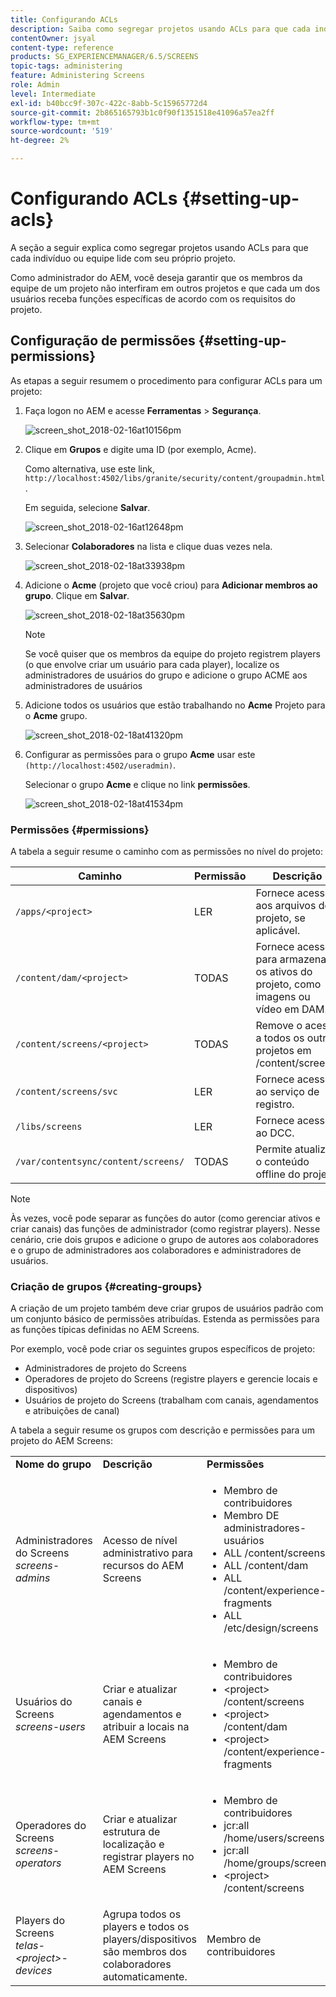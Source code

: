 ```yaml
---
title: Configurando ACLs
description: Saiba como segregar projetos usando ACLs para que cada indivíduo ou equipe lide com seu próprio projeto.
contentOwner: jsyal
content-type: reference
products: SG_EXPERIENCEMANAGER/6.5/SCREENS
topic-tags: administering
feature: Administering Screens
role: Admin
level: Intermediate
exl-id: b40bcc9f-307c-422c-8abb-5c15965772d4
source-git-commit: 2b865165793b1c0f90f1351518e41096a57ea2ff
workflow-type: tm+mt
source-wordcount: '519'
ht-degree: 2%

---
```


# Configurando ACLs {#setting-up-acls}

A seção a seguir explica como segregar projetos usando ACLs para que cada indivíduo ou equipe lide com seu próprio projeto.

Como administrador do AEM, você deseja garantir que os membros da equipe de um projeto não interfiram em outros projetos e que cada um dos usuários receba funções específicas de acordo com os requisitos do projeto.

## Configuração de permissões {#setting-up-permissions}

As etapas a seguir resumem o procedimento para configurar ACLs para um projeto:

1. Faça logon no AEM e acesse **Ferramentas** > **Segurança**.

   ![screen_shot_2018-02-16at10156pm](assets/screen_shot_2018-02-16at10156pm.png)

1. Clique em **Grupos** e digite uma ID (por exemplo, Acme).

   Como alternativa, use este link, `http://localhost:4502/libs/granite/security/content/groupadmin.html`.

   Em seguida, selecione **Salvar**.

   ![screen_shot_2018-02-16at12648pm](assets/screen_shot_2018-02-16at12648pm.png)

1. Selecionar **Colaboradores** na lista e clique duas vezes nela.

   ![screen_shot_2018-02-18at33938pm](assets/screen_shot_2018-02-18at33938pm.png)

1. Adicione o **Acme** (projeto que você criou) para **Adicionar membros ao grupo**. Clique em **Salvar**.

   ![screen_shot_2018-02-18at35630pm](assets/screen_shot_2018-02-18at35630pm.png)

   >[!NOTE]
   >
   >Se você quiser que os membros da equipe do projeto registrem players (o que envolve criar um usuário para cada player), localize os administradores de usuários do grupo e adicione o grupo ACME aos administradores de usuários

1. Adicione todos os usuários que estão trabalhando no **Acme** Projeto para o **Acme** grupo.

   ![screen_shot_2018-02-18at41320pm](assets/screen_shot_2018-02-18at41320pm.png)

1. Configurar as permissões para o grupo **Acme** usar este `(http://localhost:4502/useradmin)`.

   Selecionar o grupo **Acme** e clique no link **permissões**.

   ![screen_shot_2018-02-18at41534pm](assets/screen_shot_2018-02-18at41534pm.png)

### Permissões {#permissions}

A tabela a seguir resume o caminho com as permissões no nível do projeto:

| **Caminho** | **Permissão** | **Descrição** |
|---|---|---|
| `/apps/<project>` | LER | Fornece acesso aos arquivos do projeto, se aplicável. |
| `/content/dam/<project>` | TODAS | Fornece acesso para armazenar os ativos do projeto, como imagens ou vídeo em DAM. |
| `/content/screens/<project>` | TODAS | Remove o acesso a todos os outros projetos em /content/screens. |
| `/content/screens/svc` | LER | Fornece acesso ao serviço de registro. |
| `/libs/screens` | LER | Fornece acesso ao DCC. |
| `/var/contentsync/content/screens/` | TODAS | Permite atualizar o conteúdo offline do projeto. |

>[!NOTE]
>
>Às vezes, você pode separar as funções do autor (como gerenciar ativos e criar canais) das funções de administrador (como registrar players). Nesse cenário, crie dois grupos e adicione o grupo de autores aos colaboradores e o grupo de administradores aos colaboradores e administradores de usuários.

### Criação de grupos {#creating-groups}

A criação de um projeto também deve criar grupos de usuários padrão com um conjunto básico de permissões atribuídas. Estenda as permissões para as funções típicas definidas no AEM Screens.

Por exemplo, você pode criar os seguintes grupos específicos de projeto:

* Administradores de projeto do Screens
* Operadores de projeto do Screens (registre players e gerencie locais e dispositivos)
* Usuários de projeto do Screens (trabalham com canais, agendamentos e atribuições de canal)

A tabela a seguir resume os grupos com descrição e permissões para um projeto do AEM Screens:

<table>
 <tbody>
  <tr>
   <td><strong>Nome do grupo</strong></td>
   <td><strong>Descrição</strong></td>
   <td><strong>Permissões</strong></td>
  </tr>
  <tr>
   <td>Administradores do Screens<br /> <em>screens-admins</em></td>
   <td>Acesso de nível administrativo para recursos do AEM Screens</td>
   <td>
    <ul>
     <li>Membro de contribuidores</li>
     <li>Membro DE administradores-usuários</li>
     <li>ALL /content/screens</li>
     <li>ALL /content/dam</li>
     <li>ALL /content/experience-fragments</li>
     <li>ALL /etc/design/screens</li>
    </ul> </td>
  </tr>
  <tr>
   <td>Usuários do Screens<br /> <em>screens-users</em></td>
   <td>Criar e atualizar canais e agendamentos e atribuir a locais na AEM Screens</td>
   <td>
    <ul>
     <li>Membro de contribuidores</li>
     <li>&lt;project&gt; /content/screens</li>
     <li>&lt;project&gt; /content/dam</li>
     <li>&lt;project&gt; /content/experience-fragments</li>
    </ul> </td>
  </tr>
  <tr>
   <td>Operadores do Screens<br /> <em>screens-operators</em></td>
   <td>Criar e atualizar estrutura de localização e registrar players no AEM Screens</td>
   <td>
    <ul>
     <li>Membro de contribuidores</li>
     <li>jcr:all /home/users/screens</li>
     <li>jcr:all /home/groups/screens</li>
     <li>&lt;project&gt; /content/screens</li>
    </ul> </td>
  </tr>
  <tr>
   <td>Players do Screens<br /> <em>telas-&lt;project&gt;-devices</em></td>
   <td>Agrupa todos os players e todos os players/dispositivos são membros dos colaboradores automaticamente.</td>
   <td><p> Membro de contribuidores</p> </td>
  </tr>
 </tbody>
</table>
